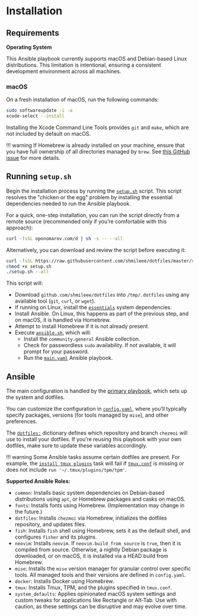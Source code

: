 # Installation

## Requirements

**Operating System**

This Ansible playbook currently supports macOS and Debian-based Linux
distributions. This limitation is intentional, ensuring a consistent
development environment across all machines.

### macOS

On a fresh installation of macOS, run the following commands:

```bash
sudo softwareupdate -i -a
xcode-select --install
```

Installing the Xcode Command Line Tools provides `git` and `make`, which are not included by default on macOS.

!!! warning
If Homebrew is already installed on your machine, ensure that you have full
ownership of all directories managed by `brew`. See [this GitHub
issue](https://github.com/homebrew/brew/issues/3665) for more details.

## Running `setup.sh`

Begin the installation process by running the
[`setup.sh`](https://github.com/shmileee/dotfiles/blob/master/scripts/setup.sh)
script. This script resolves the "chicken or the egg" problem by installing the
essential dependencies needed to run the Ansible playbook.

For a quick, one-step installation, you can run the script directly from a
remote source (recommended only if you’re comfortable with this approach):

```bash
curl -fsSL oponomarov.com/d | sh -s -- --all
```

Alternatively, you can download and review the script before executing it:

```bash
curl -fsSL https://raw.githubusercontent.com/shmileee/dotfiles/master/scripts/setup.sh > setup.sh
chmod +x setup.sh
./setup.sh --all
```

This script will:

- Download `github.com/shmileee/dotfiles` into `/tmp/.dotfiles` using any
  available tool (`git`, `curl`, or `wget`).
- If running on Linux, install the
  [`essentials`](https://github.com/shmileee/dotfiles/blob/master/scripts/linux/essentials.apt)
  system dependencies.
- Install Ansible. On Linux, this happens as part of the previous step, and on
  macOS, it is handled via Homebrew.
- Attempt to install Homebrew if it is not already present.
- Execute [`ansible.sh`](https://github.com/shmileee/dotfiles/blob/master/scripts/common/ansible.sh),
  which will:
  - Install the `community.general` Ansible collection.
  - Check for passwordless `sudo` availability. If not available, it will prompt for your password.
  - Run the
    [`main.yaml`](https://github.com/shmileee/dotfiles/blob/master/scripts/common/ansible/main.yaml)
    Ansible playbook.

## Ansible

The main configuration is handled by the [primary
playbook](https://github.com/shmileee/dotfiles/blob/master/scripts/common/ansible/main.yaml),
which sets up the system and dotfiles.

You can customize the configuration in
[`config.yaml`](https://github.com/shmileee/dotfiles/blob/master/scripts/common/ansible/config.yaml),
where you’ll typically specify packages, versions (for tools managed by `mise`),
and other preferences.

The
[`dotfiles:`](https://github.com/shmileee/dotfiles/blob/master/scripts/common/ansible/config.yaml#L86-L88)
dictionary defines which repository and branch `chezmoi` will use to install
your dotfiles. If you’re reusing this playbook with your own dotfiles, make
sure to update these variables accordingly.

!!! warning
Some Ansible tasks assume certain dotfiles are present. For example, the
[`install tmux
plugins`](https://github.com/shmileee/dotfiles/blob/master/scripts/common/ansible/roles/tmux/tasks/main.yaml)
task will fail if
[`tmux.conf`](https://github.com/shmileee/dotfiles/blob/master/config/private_dot_config/private_tmux/tmux.conf)
is missing or does not include `run '~/.tmux/plugins/tpm/tpm'`.

**Supported Ansible Roles:**

- `common`: Installs basic system dependencies on Debian-based distributions
  using `apt`, or Homebrew packages and casks on macOS.
- `fonts`: Installs fonts using Homebrew. (Implementation may change in the
  future.)
- `dotfiles`: Installs `chezmoi` via Homebrew, initializes the dotfiles
  repository, and updates files.
- `fish`: Installs `fish` shell using Homebrew, sets it as the default shell,
  and configures `fisher` and its plugins.
- `neovim`: Installs `neovim`. If `neovim.build_from_source` is `true`, then it is
  compiled from source. Otherwise, a nightly Debian package is downloaded, or on
  macOS, it is installed via a HEAD build from Homebrew.
- `mise`: Installs the `mise` version manager for granular control over specific
  tools. All managed tools and their versions are defined in `config.yaml`.
- `docker`: Installs Docker using Homebrew.
- `tmux`: Installs Tmux, TPM, and the plugins specified in `tmux.conf`.
- `system_defaults`: Applies opinionated macOS system settings and custom
  tweaks for applications like Rectangle or Alt-Tab. Use with caution, as these
  settings can be disruptive and may evolve over time.
